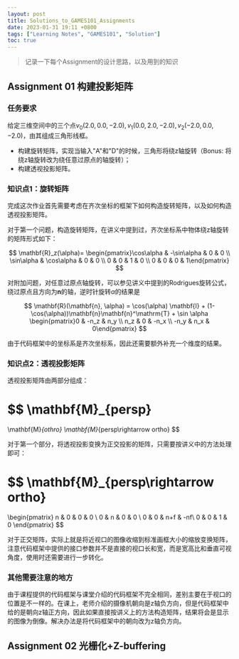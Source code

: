```yaml
---
layout: post
title: Solutions_to_GAMES101_Assignments
date: 2023-01-31 19:11 +0800
tags: ["Learning Notes", "GAMES101", "Solution"]
toc: true
---
```


> 记录一下每个Assignment的设计思路，以及用到的知识

## Assignment 01 构建投影矩阵

### 任务要求

给定三维空间中的三个点$v_0(2.0, 0.0, -2.0), v_1(0.0, 2.0, -2.0), v_2(-2.0, 0.0, -2.0)$，由其组成三角形线框。

- 构建旋转矩阵，实现当输入"A"和"D"的时候，三角形将绕z轴旋转（Bonus: 将绕z轴旋转改为绕任意过原点的轴旋转）；
- 构建透视投影矩阵。

### 知识点1：旋转矩阵

完成这次作业首先需要考虑在齐次坐标的框架下如何构造旋转矩阵，以及如何构造透视投影矩阵。

对于第一个问题，构造旋转矩阵，在讲义中提到过，齐次坐标系中物体绕z轴旋转的矩阵形式如下：

$$
    \mathbf{R}_z(\alpha)=
    \begin{pmatrix}\cos\alpha & -\sin\alpha & 0 & 0 \\ \sin\alpha & \cos\alpha & 0 & 0 \\ 0 & 0 & 1 & 0 \\ 0 & 0 & 0 & 1\end{pmatrix}
$$

对附加问题，对任意过原点轴旋转，可以参见讲义中提到的Rodrigues旋转公式，绕过原点且方向为$\mathbf{n}$的轴，逆时针旋转$\alpha$的结果是

$$
\mathbf{R}(\mathbf{n}, \alpha) = \cos(\alpha) \mathbf{I} + (1-\cos(\alpha))\mathbf{n}\mathbf{n}^\mathrm{T} + \sin \alpha     \begin{pmatrix}0 & -n_z & n_y \\ n_z & 0 & -n_x \\  -n_y & n_x & 0\end{pmatrix}
$$

由于代码框架中的坐标系是齐次坐标系，因此还需要额外补充一个维度的结果。

### 知识点2：透视投影矩阵

透视投影矩阵由两部分组成：

$$
\mathbf{M}_{persp}
 =
\mathbf{M}_{othro}
\mathbf{M}_{persp\rightarrow ortho}
$$

对于第一个部分，将透视投影变换为正交投影的矩阵，只需要按讲义中的方法处理即可：

$$
\mathbf{M}_{persp\rightarrow ortho}
 =
\begin{pmatrix}
n & 0 & 0 & 0 \\
0 & n & 0 & 0 \\
0 & 0 & n+f & -nf\\
0 & 0 & 1 & 0
\end{pmatrix}
$$

对于正交矩阵，实际上就是将近视口的图像收缩到标准画框大小的缩放变换矩阵，注意代码框架中提供的接口参数并不是直接的视口长和宽，而是宽高比和垂直可视角度，使用时还需要进行一步转化。

### 其他需要注意的地方

由于课程提供的代码框架与课堂介绍的代码框架不完全相同，差别主要在于视口的位置是不一样的。在课上，老师介绍的摄像机朝向是z轴负方向，但是代码框架中给的是朝向z轴正方向，因此如果直接按讲义上的方法构造矩阵，结果将会是显示的图像为倒像。解决办法是将代码框架中的朝向改为z轴负方向。

## Assignment 02 光栅化+Z-buffering
